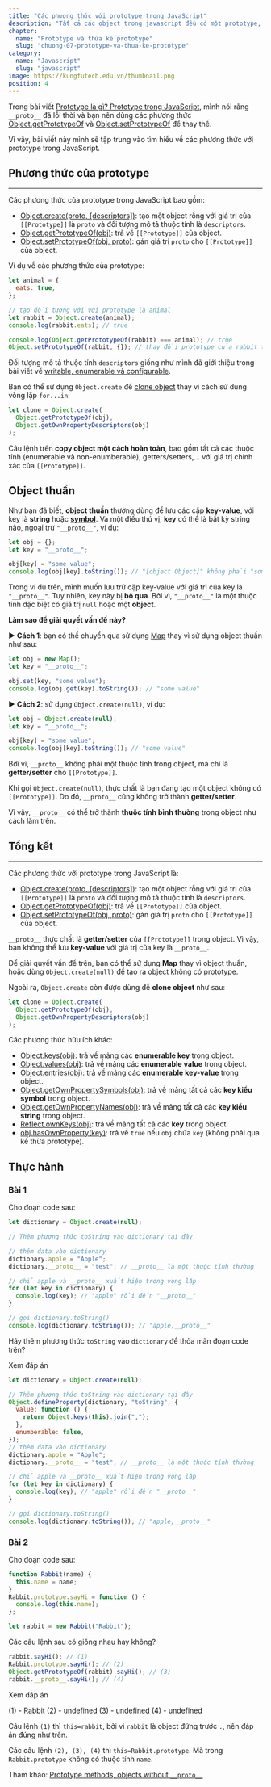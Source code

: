 ```yaml
---
title: "Các phương thức với prototype trong JavaScript"
description: "Tất cả các object trong javascript đều có một prototype, và các object này kế thừa các thuộc tính (properties) cũng như phương thức (methods) từ prototype của mình."
chapter:
  name: "Prototype và thừa kế prototype"
  slug: "chuong-07-prototype-va-thua-ke-prototype"
category:
  name: "Javascript"
  slug: "javascript"
image: https://kungfutech.edu.vn/thumbnail.png
position: 4
---
```


Trong bài viết [Prototype là gì? Prototype trong JavaScript](/bai-viet/javascript/prototype-trong-javascript), mình nói rằng `__proto__` đã lỗi thời và bạn nên dùng các phương thức [Object.getPrototypeOf](https://developer.mozilla.org/en-US/docs/Web/JavaScript/Reference/Global_Objects/Object/getPrototypeOf) và [Object.setPrototypeOf](https://developer.mozilla.org/en-US/docs/Web/JavaScript/Reference/Global_Objects/Object/setPrototypeOf) để thay thế.

Vì vậy, bài viết này mình sẽ tập trung vào tìm hiểu về các phương thức với prototype trong JavaScript.

## Phương thức của prototype

---

Các phương thức của prototype trong JavaScript bao gồm:

- [Object.create(proto, \[descriptors\])](https://developer.mozilla.org/en-US/docs/Web/JavaScript/Reference/Global_Objects/Object/create): tạo một object rỗng với giá trị của `[[Prototype]]` là `proto` và đối tượng mô tả thuộc tính là `descriptors`.
- [Object.getPrototypeOf(obj)](https://developer.mozilla.org/en-US/docs/Web/JavaScript/Reference/Global_Objects/Object/getPrototypeOf): trả về `[[Prototype]]` của object.
- [Object.setPrototypeOf(obj, proto)](https://developer.mozilla.org/en-US/docs/Web/JavaScript/Reference/Global_Objects/Object/setPrototypeOf): gán giá trị `proto` cho `[[Prototype]]` của object.

Ví dụ về các phương thức của prototype:

```js
let animal = {
  eats: true,
};

// tạo đối tượng với với prototype là animal
let rabbit = Object.create(animal);
console.log(rabbit.eats); // true

console.log(Object.getPrototypeOf(rabbit) === animal); // true
Object.setPrototypeOf(rabbit, {}); // thay đổi prototype của rabbit thành {}
```

Đối tượng mô tả thuộc tính `descriptors` giống như mình đã giới thiệu trong bài viết về [writable, enumerable và configurable](/bai-viet/javascript/writable-enumerable-configurable-cua-object).

Bạn có thể sử dụng `Object.create` để [clone object](/bai-viet/javascript/copy-object-trong-javascript) thay vì cách sử dụng vòng lặp `for...in`:

```js
let clone = Object.create(
  Object.getPrototypeOf(obj),
  Object.getOwnPropertyDescriptors(obj)
);
```

Câu lệnh trên **copy object một cách hoàn toàn**, bao gồm tất cả các thuộc tính (enumerable và non-enumberable), getters/setters,... với giá trị chính xác của `[[Prototype]]`.

## Object thuần

Như bạn đã biết, **object thuần** thường dùng để lưu các cặp **key-value**, với key là **string** hoặc [**symbol**](/bai-viet/javascript/symbol-trong-javascript). Và một điều thú vị, **key** có thể là bất kỳ string nào, ngoại trừ `"__proto__"`, ví dụ:

```js
let obj = {};
let key = "__proto__";

obj[key] = "some value";
console.log(obj[key].toString()); // "[object Object]" không phải "some value".
```

Trong ví dụ trên, mình muốn lưu trữ cặp key-value với giá trị của key là `"__proto__"`. Tuy nhiên, key này bị **bỏ qua**. Bởi vì, `"__proto__"` là một thuộc tính đặc biệt có giá trị `null` hoặc một **object**.

**Làm sao để giải quyết vấn đề này?**

► **Cách 1**: bạn có thể chuyển qua sử dụng [Map](/bai-viet/javascript/map-trong-javascript) thay vì sử dụng object thuần như sau:

```js
let obj = new Map();
let key = "__proto__";

obj.set(key, "some value");
console.log(obj.get(key).toString()); // "some value"
```

► **Cách 2**: sử dụng `Object.create(null)`, ví dụ:

```js
let obj = Object.create(null);
let key = "__proto__";

obj[key] = "some value";
console.log(obj[key].toString()); // "some value"
```

Bởi vì, `__proto__` không phải một thuộc tính trong object, mà chỉ là **getter/setter** cho `[[Prototype]]`.

Khi gọi `Object.create(null)`, thực chất là bạn đang tạo một object không có `[[Prototype]]`. Do đó, `__proto__` cũng không trở thành **getter/setter**.

Vì vậy, `__proto__` có thể trở thành **thuộc tính bình thường** trong object như cách làm trên.

## Tổng kết

---

Các phương thức với prototype trong JavaScript là:

- [Object.create(proto, \[descriptors\])](https://developer.mozilla.org/en-US/docs/Web/JavaScript/Reference/Global_Objects/Object/create): tạo một object rỗng với giá trị của `[[Prototype]]` là `proto` và đối tượng mô tả thuộc tính là `descriptors`.
- [Object.getPrototypeOf(obj)](https://developer.mozilla.org/en-US/docs/Web/JavaScript/Reference/Global_Objects/Object/getPrototypeOf): trả về `[[Prototype]]` của object.
- [Object.setPrototypeOf(obj, proto)](https://developer.mozilla.org/en-US/docs/Web/JavaScript/Reference/Global_Objects/Object/setPrototypeOf): gán giá trị `proto` cho `[[Prototype]]` của object.

`__proto__` thực chất là **getter/setter** của `[[Prototype]]` trong object. Vì vậy, bạn không thể lưu **key-value** với giá trị của key là `__proto__`.

Để giải quyết vấn đề trên, bạn có thể sử dụng **Map** thay vì object thuần, hoặc dùng `Object.create(null)` để tạo ra object không có prototype.

Ngoài ra, `Object.create` còn được dùng để **clone object** như sau:

```js
let clone = Object.create(
  Object.getPrototypeOf(obj),
  Object.getOwnPropertyDescriptors(obj)
);
```

Các phương thức hữu ích khác:

- [Object.keys(obj)](https://developer.mozilla.org/en-US/docs/Web/JavaScript/Reference/Global_Objects/Object/keys): trả về mảng các **enumerable key** trong object.
- [Object.values(obj)](https://developer.mozilla.org/en-US/docs/Web/JavaScript/Reference/Global_Objects/Object/values): trả về mảng các **enumerable value** trong object.
- [Object.entries(obj)](https://developer.mozilla.org/en-US/docs/Web/JavaScript/Reference/Global_Objects/Object/entries): trả về mảng các **enumerable key-value** trong object.
- [Object.getOwnPropertySymbols(obj)](https://developer.mozilla.org/en-US/docs/Web/JavaScript/Reference/Global_Objects/Object/getOwnPropertySymbols): trả về mảng tất cả các **key kiểu symbol** trong object.
- [Object.getOwnPropertyNames(obj)](https://developer.mozilla.org/en-US/docs/Web/JavaScript/Reference/Global_Objects/Object/getOwnPropertyNames): trả về mảng tất cả các **key kiểu string** trong object.
- [Reflect.ownKeys(obj)](https://developer.mozilla.org/en-US/docs/Web/JavaScript/Reference/Global_Objects/Reflect/ownKeys): trả về mảng tất cả các **key** trong object.
- [obj.hasOwnProperty(key)](https://developer.mozilla.org/en-US/docs/Web/JavaScript/Reference/Global_Objects/Object/hasOwnProperty): trả về `true` nếu `obj` chứa `key` (không phải qua kế thừa prototype).

## Thực hành

### Bài 1

Cho đoạn code sau:

```js
let dictionary = Object.create(null);

// Thêm phương thức toString vào dictionary tại đây

// thêm data vào dictionary
dictionary.apple = "Apple";
dictionary.__proto__ = "test"; // __proto__ là một thuộc tính thường

// chỉ apple và __proto__ xuất hiện trong vòng lặp
for (let key in dictionary) {
  console.log(key); // "apple" rồi đến "__proto__"
}

// gọi dictionary.toString()
console.log(dictionary.toString()); // "apple,__proto__"
```

Hãy thêm phương thức `toString` vào `dictionary` để thỏa mãn đoạn code trên?

Xem đáp án

```js
let dictionary = Object.create(null);

// Thêm phương thức toString vào dictionary tại đây
Object.defineProperty(dictionary, "toString", {
  value: function () {
    return Object.keys(this).join(",");
  },
  enumberable: false,
});
// thêm data vào dictionary
dictionary.apple = "Apple";
dictionary.__proto__ = "test"; // __proto__ là một thuộc tính thường

// chỉ apple và __proto__ xuất hiện trong vòng lặp
for (let key in dictionary) {
  console.log(key); // "apple" rồi đến "__proto__"
}

// gọi dictionary.toString()
console.log(dictionary.toString()); // "apple,__proto__"
```

### Bài 2

Cho đoạn code sau:

```js
function Rabbit(name) {
  this.name = name;
}
Rabbit.prototype.sayHi = function () {
  console.log(this.name);
};

let rabbit = new Rabbit("Rabbit");
```

Các câu lệnh sau có giống nhau hay không?

```js
rabbit.sayHi(); // (1)
Rabbit.prototype.sayHi(); // (2)
Object.getPrototypeOf(rabbit).sayHi(); // (3)
rabbit.__proto__.sayHi(); // (4)
```

Xem đáp án

<content-result>

(1) - Rabbit
(2) - undefined
(3) - undefined
(4) - undefined

</content-result>

Câu lệnh `(1)` thì `this=rabbit`, bởi vì `rabbit` là object đứng trước `.`, nên đáp án đúng như trên.

Các câu lệnh `(2), (3), (4)` thì `this=Rabbit.prototype`. Mà trong `Rabbit.prototype` không có thuộc tính `name`.

Tham khảo: [Prototype methods, objects without `__proto__`](https://javascript.info/prototype-methods)
